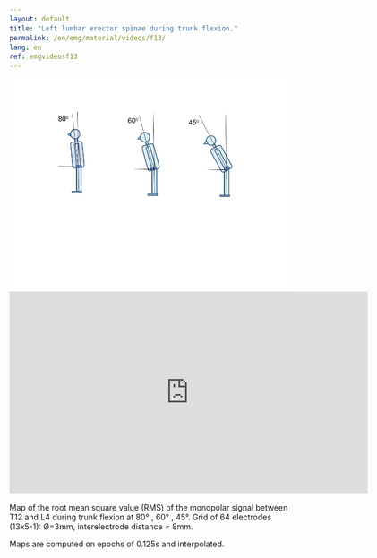```yaml
---
layout: default
title: "Left lumbar erector spinae during trunk flexion."
permalink: /en/emg/material/videos/f13/
lang: en
ref: emgvideosf13
---
```


<img src="/assets/img/f13_lumbarangles.jpg" width="640" />

<iframe width="640" height="360" src="https://www.youtube-nocookie.com/embed/bH4OdAFXqbU?si=NUPGjmUaHO0cGIu4&rel=0" title="YouTube video player" frameborder="0" allow="accelerometer; autoplay; clipboard-write; encrypted-media; gyroscope; picture-in-picture; web-share" allowfullscreen></iframe>

Map of the root mean square value (RMS) of the monopolar signal between T12 and L4 during trunk flexion at  80° , 60° , 45°. Grid of 64 electrodes (13x5-1): Ø=3mm, interelectrode distance = 8mm. 

Maps are computed on epochs of 0.125s and interpolated.
